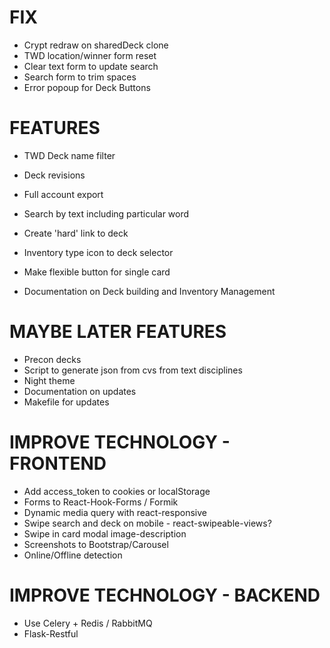 # FIX
* Crypt redraw on sharedDeck clone
* TWD location/winner form reset
* Clear text form to update search
* Search form to trim spaces
* Error popoup for Deck Buttons

# FEATURES
* TWD Deck name filter
* Deck revisions
* Full account export
* Search by text including particular word
* Create 'hard' link to deck

* Inventory type icon to deck selector
* Make flexible button for single card
* Documentation on Deck building and Inventory Management

# MAYBE LATER FEATURES
* Precon decks
* Script to generate json from cvs from text disciplines
* Night theme
* Documentation on updates
* Makefile for updates

# IMPROVE TECHNOLOGY - FRONTEND
* Add access_token to cookies or localStorage
* Forms to React-Hook-Forms / Formik
* Dynamic media query with react-responsive
* Swipe search and deck on mobile - react-swipeable-views?
* Swipe in card modal image-description
* Screenshots to Bootstrap/Carousel
* Online/Offline detection

# IMPROVE TECHNOLOGY - BACKEND
* Use Celery + Redis / RabbitMQ
* Flask-Restful
